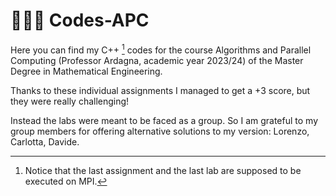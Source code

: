 # 👨🏻‍💻 Codes-APC 

Here you can find my C++ [^1] codes for the course Algorithms and Parallel Computing (Professor Ardagna, academic year 2023/24) of the Master Degree in Mathematical Engineering.

[^1]: Notice that the last assignment and the last lab are supposed to be executed on MPI.

Thanks to these individual assignments I managed to get a +3 score, but they were really challenging!

Instead the labs were meant to be faced as a group. So I am grateful to my group members for offering alternative solutions to my version: Lorenzo, Carlotta, Davide.
